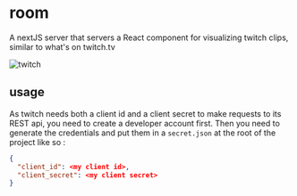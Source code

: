 # room
A nextJS server that servers a React component for visualizing twitch clips, similar to what's on twitch.tv

![twitch](https://user-images.githubusercontent.com/26607946/82077590-ff1a2b80-96df-11ea-94f4-28fed6215d15.gif)

## usage
As twitch needs both a client id and a client secret to make requests to its REST api, you need to create a developer account first. Then you need to generate the credentials and put them in a `secret.json` at the root of the project like so :

```json
{
  "client_id": <my client id>,
  "client_secret": <my client secret>
}
```

